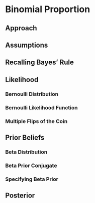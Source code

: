 # Binomial Proportion

## Approach
## Assumptions
## Recalling Bayes’ Rule
## Likelihood
### Bernoulli Distribution
### Bernoulli Likelihood Function
### Multiple Flips of the Coin
## Prior Beliefs
### Beta Distribution
### Beta Prior Conjugate
### Specifying Beta Prior
## Posterior